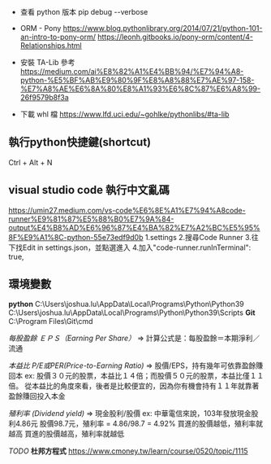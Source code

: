 - 查看 python 版本
  pip debug --verbose

* ORM - Pony
  https://www.blog.pythonlibrary.org/2014/07/21/python-101-an-intro-to-pony-orm/
  https://leonh.gitbooks.io/pony-orm/content/4-Relationships.html

* 安裝 TA-Lib 參考
  https://medium.com/ai%E8%82%A1%E4%BB%94/%E7%94%A8-python-%E5%BF%AB%E9%80%9F%E8%A8%88%E7%AE%97-158-%E7%A8%AE%E6%8A%80%E8%A1%93%E6%8C%87%E6%A8%99-26f9579b8f3a
* 下載 whl 檔
  https://www.lfd.uci.edu/~gohlke/pythonlibs/#ta-lib



## 執行python快捷鍵(shortcut)
Ctrl + Alt + N

## visual studio code 執行中文亂碼
https://umin27.medium.com/vs-code%E6%8E%A1%E7%94%A8code-runner%E9%81%87%E5%88%B0%E7%9A%84-output%E4%B8%AD%E6%96%87%E4%BA%82%E7%A2%BC%E5%95%8F%E9%A1%8C-python-55e73edf9d0b
1.settings
2.搜尋Code Runner
3.往下找Edit in settings.json，並點選進入
4.加入"code-runner.runInTerminal": true,


## 環境變數
**python**
C:\Users\joshua.lu\AppData\Local\Programs\Python\Python39\
C:\Users\joshua.lu\AppData\Local\Programs\Python\Python39\Scripts
**Git**
C:\Program Files\Git\cmd

*每股盈餘 ＥＰＳ（Earning Per Share）*
=> 計算公式是：每股盈餘＝本期淨利／流通

*本益比 P/E或PER(Price-to-Earning Ratio)*
=> 股價/EPS，持有幾年可依靠盈餘賺回本
ex: 股價３０元的股票，本益比１４倍；而股價５０元的股票，本益比僅１１倍。
     從本益比的角度來看，後者是比較便宜的，因為你有機會持有１１年就靠著盈餘賺回投入本金

*殖利率 (Dividend yield)*
=> 現金股利/股價
ex: 中華電信來說，103年發放現金股利4.86元 股價98.7元，殖利率 = 4.86/98.7 = 4.92%
買進的股價越低，殖利率就越高
買進的股價越高，殖利率就越低



*TODO*
**杜邦方程式**
https://www.cmoney.tw/learn/course/0520/topic/1115
